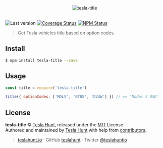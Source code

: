 <div align="center">
  <img src="https://teslahunt.io/banner-red.png" alt="tesla-title">
  <br><br>
</div>

![Last version](https://img.shields.io/github/tag/teslahunt/tesla-title.svg?style=flat-square)
[![Coverage Status](https://img.shields.io/coveralls/teslahunt/tesla-title.svg?style=flat-square)](https://coveralls.io/github/teslahunt/tesla-title)
[![NPM Status](https://img.shields.io/npm/dm/tesla-title.svg?style=flat-square)](https://www.npmjs.org/package/tesla-title)

> Get Tesla vehicles title based on option codes.

## Install

```bash
$ npm install tesla-title --save
```

## Usage

```js
const title = require('tesla-title')

title({ optionCodes: ['MDLS', 'BT85', 'DV4W'] }) // => 'Model S 85D'
```

## License

**tesla-title** © [Tesla Hunt](https://teslahunt.io), released under the [MIT](https://github.com/teslahunt/title/blob/master/LICENSE.md) License.<br>
Authored and maintained by [Tesla Hunt](https://teslahunt.io) with help from [contributors](https://github.com/teslahunt/title/contributors).

> [teslahunt.io](https://teslahunt.io) · GitHub [teslahunt](https://github.com/teslahunt) · Twitter [@teslahuntio](https://twitter.com/teslahuntio)

